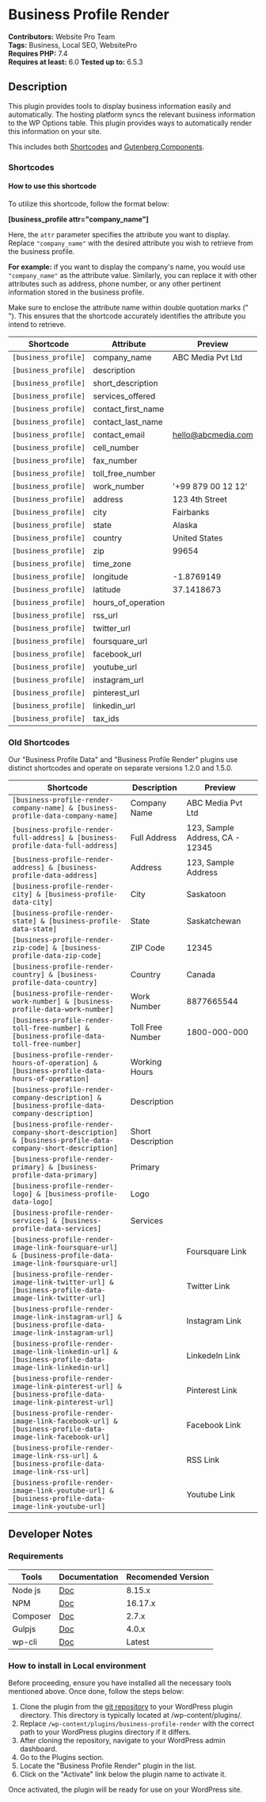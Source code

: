 # Business Profile Render

**Contributors:** Website Pro Team  
**Tags:** Business, Local SEO, WebsitePro  
**Requires PHP:** 7.4  
**Requires at least:** 6.0
**Tested up to:** 6.5.3  

## Description

This plugin provides tools to display business information easily and automatically.
The hosting platform syncs the relevant business information to the WP Options table.
This plugin provides ways to automatically render this information on your site.

This includes both [Shortcodes](https://codex.wordpress.org/Shortcode) and [Gutenberg Components](https://developer.wordpress.org/block-editor/reference-guides/components/).
### Shortcodes

#### How to use this shortcode

To utilize this shortcode, follow the format below:

**[business_profile attr="company_name"]**

Here, the `attr` parameter specifies the attribute you want to display. Replace `"company_name"` with the desired attribute you wish to retrieve from the business profile.

**For example:** if you want to display the company's name, you would use `"company_name"` as the attribute value. Similarly, you can replace it with other attributes such as address, phone number, or any other pertinent information stored in the business profile.

Make sure to enclose the attribute name within double quotation marks (" "). This ensures that the shortcode accurately identifies the attribute you intend to retrieve.

| Shortcode | Attribute | Preview |
|--|--|--|
|`[business_profile]`| company_name | ABC Media Pvt Ltd |
|`[business_profile]`| description | |
|`[business_profile]`| short_description |  |
|`[business_profile]`| services_offered |  |
|`[business_profile]`| contact_first_name |  |
|`[business_profile]`| contact_last_name |  |
|`[business_profile]`| contact_email |hello@abcmedia.com |
|`[business_profile]`| cell_number |  |
|`[business_profile]`| fax_number |  |
|`[business_profile]`| toll_free_number |  |
|`[business_profile]`| work_number | '+99 879 00 12 12' |
|`[business_profile]`| address | 123 4th Street |
|`[business_profile]`| city | Fairbanks |
|`[business_profile]`| state | Alaska |
|`[business_profile]`| country | United States |
|`[business_profile]`| zip | 99654 |
|`[business_profile]`| time_zone |  |
|`[business_profile]`| longitude | -1.8769149 |
|`[business_profile]`| latitude | 37.1418673 |
|`[business_profile]`| hours_of_operation |  |
|`[business_profile]`| rss_url |  |
|`[business_profile]`| twitter_url |  |
|`[business_profile]`| foursquare_url |  |
|`[business_profile]`| facebook_url |  |
|`[business_profile]`| youtube_url |  |
|`[business_profile]`| instagram_url |  |
|`[business_profile]`| pinterest_url |  |
|`[business_profile]`| linkedin_url |  |
|`[business_profile]`| tax_ids |  |


### Old Shortcodes

Our "Business Profile Data" and "Business Profile Render" plugins use distinct shortcodes and operate on separate versions 1.2.0 and 1.5.0.

| Shortcode | Description | Preview |
|--|--|--|
|`[business-profile-render-company-name] & [business-profile-data-company-name]`| Company Name | ABC Media Pvt Ltd |
|`[business-profile-render-full-address] & [business-profile-data-full-address]`|Full Address|123, Sample Address, CA - 12345|
|`[business-profile-render-address] & [business-profile-data-address]`|Address|123, Sample Address
|`[business-profile-render-city] & [business-profile-data-city]`|City|Saskatoon
|`[business-profile-render-state] & [business-profile-data-state]`|State|Saskatchewan
|`[business-profile-render-zip-code] & [business-profile-data-zip-code]`|ZIP Code|12345
|`[business-profile-render-country] & [business-profile-data-country]`|Country|Canada
|`[business-profile-render-work-number] & [business-profile-data-work-number]`|Work Number|8877665544
|`[business-profile-render-toll-free-number] & [business-profile-data-toll-free-number]`|Toll Free Number|1800-000-000
|`[business-profile-render-hours-of-operation] & [business-profile-data-hours-of-operation]`|Working Hours|
|`[business-profile-render-company-description] & [business-profile-data-company-description]`|Description|
|`[business-profile-render-company-short-description] & [business-profile-data-company-short-description]`|Short Description|
|`[business-profile-render-primary] & [business-profile-data-primary]`|Primary|
|`[business-profile-render-logo] & [business-profile-data-logo]`|Logo|
|`[business-profile-render-services] & [business-profile-data-services]`|Services|
|`[business-profile-render-image-link-foursquare-url] & [business-profile-data-image-link-foursquare-url]`|| Foursquare Link
|`[business-profile-render-image-link-twitter-url] & [business-profile-data-image-link-twitter-url]`|| Twitter Link
|`[business-profile-render-image-link-instagram-url] & [business-profile-data-image-link-instagram-url]`|| Instagram Link
|`[business-profile-render-image-link-linkedin-url] & [business-profile-data-image-link-linkedin-url]`|| LinkedeIn Link
|`[business-profile-render-image-link-pinterest-url] & [business-profile-data-image-link-pinterest-url]`|| Pinterest Link
|`[business-profile-render-image-link-facebook-url] & [business-profile-data-image-link-facebook-url]`|| Facebook Link
|`[business-profile-render-image-link-rss-url] & [business-profile-data-image-link-rss-url]`|| RSS Link
|`[business-profile-render-image-link-youtube-url] & [business-profile-data-image-link-youtube-url]`|| Youtube Link

## Developer Notes

### Requirements
| Tools | Documentation | Recomended Version |
|--|--|--|
| Node js | [Doc](https://nodejs.org/en/download/current) | 8.15.x |
| NPM | [Doc](https://www.npmjs.com/package/download) | 16.17.x |
| Composer | [Doc](https://getcomposer.org/download/) | 2.7.x |
| Gulpjs | [Doc](https://gulpjs.com/docs/en/getting-started/quick-start/) | 4.0.x |
| wp-cli | [Doc](https://make.wordpress.org/cli/handbook/guides/installing/) | Latest |

### How to install in Local environment

Before proceeding, ensure you have installed all the necessary tools mentioned above. Once done, follow the steps below:

1. Clone the plugin from the [git repository](https://github.com/vendasta/business-profile-render/) to your WordPress plugin directory. This directory is typically located at /wp-content/plugins/.
2. Replace `/wp-content/plugins/business-profile-render` with the correct path to your WordPress plugins directory if it differs.
3. After cloning the repository, navigate to your WordPress admin dashboard.
4. Go to the Plugins section.
5. Locate the "Business Profile Render" plugin in the list.
6. Click on the "Activate" link below the plugin name to activate it.

Once activated, the plugin will be ready for use on your WordPress site.